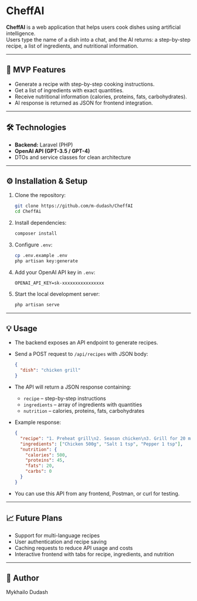 # CheffAI

**CheffAI** is a web application that helps users cook dishes using artificial intelligence.  
Users type the name of a dish into a chat, and the AI returns: a step-by-step recipe, a list of ingredients, and nutritional information.

---

## 🚀 MVP Features

- Generate a recipe with step-by-step cooking instructions.  
- Get a list of ingredients with exact quantities.  
- Receive nutritional information (calories, proteins, fats, carbohydrates).  
- AI response is returned as JSON for frontend integration.

---

## 🛠 Technologies

- **Backend:** Laravel (PHP)  
- **OpenAI API (GPT-3.5 / GPT-4)**  
- DTOs and service classes for clean architecture  

---

## ⚙ Installation & Setup

1. Clone the repository:

    ```bash
    git clone https://github.com/m-dudash/CheffAI
    cd CheffAi
    ```

2. Install dependencies:

    ```bash
    composer install
    ```

3. Configure `.env`:

    ```bash
    cp .env.example .env
    php artisan key:generate
    ```

4. Add your OpenAI API key in `.env`:

    ```env
    OPENAI_API_KEY=sk-xxxxxxxxxxxxxxxx
    ```

5. Start the local development server:

    ```bash
    php artisan serve
    ```

---

## 💡 Usage

- The backend exposes an API endpoint to generate recipes.  
- Send a POST request to `/api/recipes` with JSON body:

    ```json
    {
      "dish": "chicken grill"
    }
    ```

- The API will return a JSON response containing:

    - `recipe` – step-by-step instructions  
    - `ingredients` – array of ingredients with quantities  
    - `nutrition` – calories, proteins, fats, carbohydrates  

- Example response:

    ```json
    {
      "recipe": "1. Preheat grill\n2. Season chicken\n3. Grill for 20 minutes\n4. Serve",
      "ingredients": ["Chicken 500g", "Salt 1 tsp", "Pepper 1 tsp"],
      "nutrition": {
        "calories": 500,
        "proteins": 45,
        "fats": 20,
        "carbs": 0
      }
    }
    ```

- You can use this API from any frontend, Postman, or curl for testing.

---

## 📈 Future Plans

- Support for multi-language recipes  
- User authentication and recipe saving  
- Caching requests to reduce API usage and costs  
- Interactive frontend with tabs for recipe, ingredients, and nutrition

---

## 👤 Author

Mykhailo Dudash
